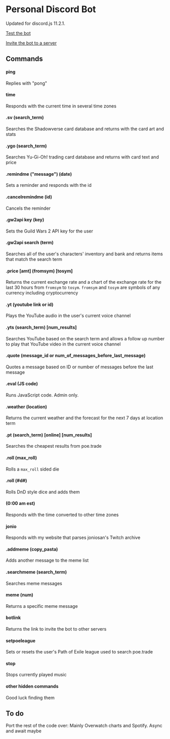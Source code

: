 # Personal Discord Bot
Updated for discord.js 11.2.1.

[Test the bot](https://discord.gg/YpjRNZT)

[Invite the bot to a server](https://discordapp.com/oauth2/authorize?client_id=180762874593935360&scope=bot&permissions=4294967295)

## Commands
#### ping
Replies with "pong"
#### time
Responds with the current time in several time zones
#### .sv (search_term)
Searches the Shadowverse card database and returns with the card art and stats
#### .ygo (search_term)
Searches Yu-Gi-Oh! trading card database and returns with card text and price
#### .remindme ("message") (date)
Sets a reminder and responds with the id
#### .cancelremindme (id)
Cancels the reminder
#### .gw2api key (key)
Sets the Guild Wars 2 API key for the user
#### .gw2api search (term)
Searches all of the user's characters' inventory and bank and returns items that match the search term
#### .price [amt] (fromsym) [tosym]
Returns the current exchange rate and a chart of the exchange rate for the last 30 hours from `fromsym` to `tosym`. `fromsym` and `tosym` are symbols of any currency including cryptocurrency
#### .yt (youtube link or id)
Plays the YouTube audio in the user's current voice channel
#### .yts (search_term) [num_results]
Searches YouTube based on the search term and allows a follow up number to play that YouTube video in the current voice channel
#### .quote (message_id or num_of_messages_before_last_message)
Quotes a message based on ID or number of messages before the last message
#### .eval (JS code)
Runs JavaScript code. Admin only.
#### .weather (location)
Returns the current weather and the forecast for the next 7 days at location term
#### .pt (search_term) [online] [num_results]
Searches the cheapest results from poe.trade 
#### .roll (max_roll)
Rolls a `max_roll` sided die
#### .roll (#d#)
Rolls DnD style dice and adds them
#### (0:00 am est)
Responds with the time converted to other time zones
#### jonio
Responds with my website that parses joniosan's Twitch archive
#### .addmeme (copy_pasta)
Adds another message to the meme list
#### .searchmeme (search_term)
Searches meme messages
#### meme (num)
Returns a specific meme message
#### botlink
Returns the link to invite the bot to other servers
#### setpoeleague
Sets or resets the user's Path of Exile league used to search poe.trade
#### stop
Stops currently played music
#### other hidden commands
Good luck finding them

## To do
Port the rest of the code over: Mainly Overwatch charts and Spotify.
Async and await maybe
